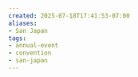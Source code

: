```yaml
---
created: 2025-07-18T17:41:53-07:00
aliases:
- San Japan
tags:
- annual-event
- convention
- san-japan
---
```

